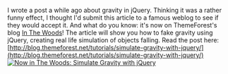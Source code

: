 I wrote a post a while ago about gravity in jQuery. Thinking it was a rather funny effect, I thought I'd submit this article to a famous weblog to see if they would accept it. And what do you know: it's now on ThemeForest's blog [In The Woods](http://blog.themeforest.net/)! The article will show you how to fake gravity using jQuery, creating real life simulation of objects falling. Read the post here: [http://blog.themeforest.net/tutorials/simulate-gravity-with-jquery/](http://blog.themeforest.net/tutorials/simulate-gravity-with-jquery/) [![Now in The Woods: Simulate Gravity with jQuery](/articles/gravitythemeforest.jpg "Now in The Woods: Simulate Gravity with jQuery")](http://www.gayadesign.com/general/now-in-the-woods-simulate-gravity-with-jquery)